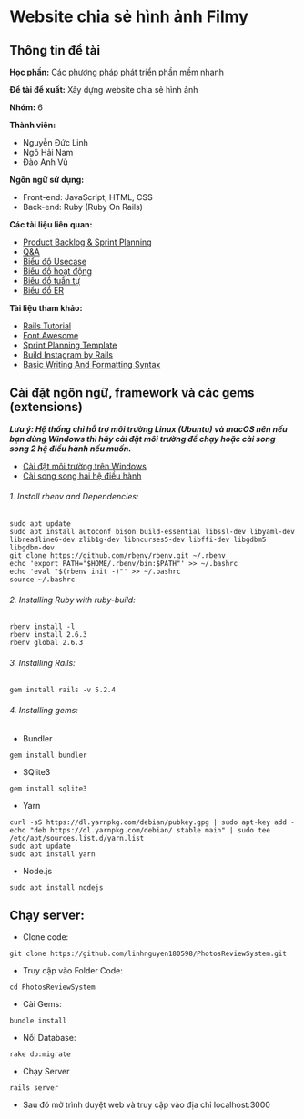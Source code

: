 # Website chia sẻ hình ảnh Filmy
## Thông tin đề tài
**Học phần:** Các phương pháp phát triển phần mềm nhanh

**Đề tài đề xuất:** Xây dựng website chia sẻ hình ảnh

**Nhóm:** 6

**Thành viên:**
  - Nguyễn Đức Linh
  - Ngô Hải Nam
  - Đào Anh Vũ
  
**Ngôn ngữ sử dụng:**
  - Front-end: JavaScript, HTML, CSS
  - Back-end: Ruby (Ruby On Rails)

**Các tài liệu liên quan:**
  - [Product Backlog & Sprint Planning](https://docs.google.com/spreadsheets/d/13KR-gwnWPj--xxj4YbJIrc1VDAascocgh0uSKjQ81Rw/edit?usp=sharing
)
  - [Q&A](https://docs.google.com/spreadsheets/d/1A-DSyNagNyATmeWkIUS-xG-eRZ2nrp6k46toIko-oHg/edit?usp=sharing
)
  - [Biểu đồ Usecase](https://github.com/linhnguyen180598/PhotosReviewSystem/tree/master/Documents/Usecase%20Diagrams)
  - [Biểu đồ hoạt động](https://github.com/linhnguyen180598/PhotosReviewSystem/tree/master/Documents/Activity%20Diagrams)
  - [Biểu đồ tuần tự](https://github.com/linhnguyen180598/PhotosReviewSystem/tree/master/Documents/Sequence%20Diagrams)
  - [Biểu đồ ER](https://github.com/linhnguyen180598/PhotosReviewSystem/tree/master/Documents/ER%20Diagram)
  
**Tài liệu tham khảo:**
  - [Rails Tutorial](https://guides.rubyonrails.org/)
  - [Font Awesome](https://fontawesome.com/)
  - [Sprint Planning Template](https://teams.microsoft.com/l/file/E6DBE9A8-8BDF-4C47-AFB8-FF67078FE764?tenantId=06f1b89f-07e8-464f-b408-ec1b45703f31&fileType=xlsx&objectUrl=https%3A%2F%2Fhusteduvn.sharepoint.com%2Fsites%2FIT4556Q%2FClass%20Materials%2FSprint%20Planning%20Template.xlsx&baseUrl=https%3A%2F%2Fhusteduvn.sharepoint.com%2Fsites%2FIT4556Q&serviceName=teams&threadId=19:744efed5fb2049e4b0810078e35280ad@thread.tacv2&groupId=218367a3-2f6d-4313-b2bf-54920f999bde)
  - [Build Instagram by Rails](https://medium.com/luanotes/build-instagram-by-ruby-on-rails-part-1-fef7837ee399)
  - [Basic Writing And Formatting Syntax](https://help.github.com/en/github/writing-on-github/basic-writing-and-formatting-syntax)
## Cài đặt ngôn ngữ, framework và các gems (extensions)
***Lưu ý: Hệ thống chỉ hỗ trợ môi trường Linux (Ubuntu) và macOS nên nếu bạn dùng Windows thì hãy cài đặt môi trường để chạy hoặc cài song song 2 hệ điều hành nếu muốn.***
  - [Cài đặt môi trường trên Windows](https://char.gd/blog/2017/how-to-set-up-the-perfect-modern-dev-environment-on-windows)
  - [Cài song song hai hệ điều hành](https://itsfoss.com/install-ubuntu-1404-dual-boot-mode-windows-8-81-uefi/)
 ###### 1. Install rbenv and Dependencies:
 ```
sudo apt update
sudo apt install autoconf bison build-essential libssl-dev libyaml-dev libreadline6-dev zlib1g-dev libncurses5-dev libffi-dev libgdbm5 libgdbm-dev
git clone https://github.com/rbenv/rbenv.git ~/.rbenv
echo 'export PATH="$HOME/.rbenv/bin:$PATH"' >> ~/.bashrc
echo 'eval "$(rbenv init -)"' >> ~/.bashrc
source ~/.bashrc
```
###### 2. Installing Ruby with ruby-build:
```
rbenv install -l
rbenv install 2.6.3
rbenv global 2.6.3
```
###### 3. Installing Rails:
```
gem install rails -v 5.2.4
```
###### 4. Installing gems:
- Bundler
```
gem install bundler
```
- SQlite3
```
gem install sqlite3
```
- Yarn
```
curl -sS https://dl.yarnpkg.com/debian/pubkey.gpg | sudo apt-key add -
echo "deb https://dl.yarnpkg.com/debian/ stable main" | sudo tee /etc/apt/sources.list.d/yarn.list
sudo apt update
sudo apt install yarn
```
- Node.js
```
sudo apt install nodejs
```
## Chạy server:
- Clone code:
```
git clone https://github.com/linhnguyen180598/PhotosReviewSystem.git
```
- Truy cập vào Folder Code:
```
cd PhotosReviewSystem
```
- Cài Gems:
```
bundle install
```
- Nối Database:
```
rake db:migrate
```
- Chạy Server
```
rails server
```
- Sau đó mở trình duyệt web và truy cập vào địa chỉ localhost:3000



 
 
  
  

